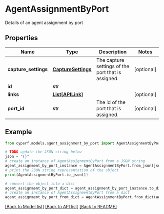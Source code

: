# AgentAssignmentByPort

Details of an agent assignment by port

## Properties

Name | Type | Description | Notes
------------ | ------------- | ------------- | -------------
**capture_settings** | [**CaptureSettings**](CaptureSettings.md) | The capture settings of the port that is assigned. | [optional] 
**id** | **str** |  | 
**links** | [**List[APILink]**](APILink.md) |  | [optional] 
**port_id** | **str** | The id of the port that is assigned. | [optional] 

## Example

```python
from cyperf.models.agent_assignment_by_port import AgentAssignmentByPort

# TODO update the JSON string below
json = "{}"
# create an instance of AgentAssignmentByPort from a JSON string
agent_assignment_by_port_instance = AgentAssignmentByPort.from_json(json)
# print the JSON string representation of the object
print(AgentAssignmentByPort.to_json())

# convert the object into a dict
agent_assignment_by_port_dict = agent_assignment_by_port_instance.to_dict()
# create an instance of AgentAssignmentByPort from a dict
agent_assignment_by_port_from_dict = AgentAssignmentByPort.from_dict(agent_assignment_by_port_dict)
```
[[Back to Model list]](../README.md#documentation-for-models) [[Back to API list]](../README.md#documentation-for-api-endpoints) [[Back to README]](../README.md)


